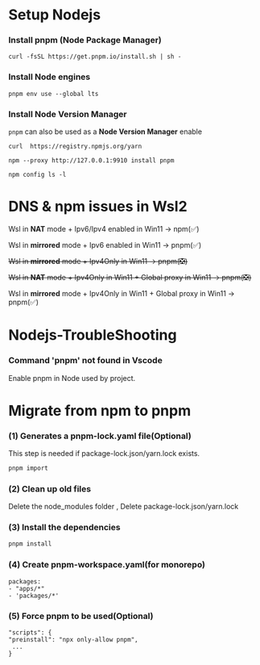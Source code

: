 # Setup Nodejs
### Install pnpm (Node Package Manager)
```
curl -fsSL https://get.pnpm.io/install.sh | sh -
```
### Install Node engines
```
pnpm env use --global lts
```
### Install Node Version Manager
`pnpm` can also be used as a **Node Version Manager** enable
```
curl  https://registry.npmjs.org/yarn
```

```
npm --proxy http://127.0.0.1:9910 install pnpm
```
```
npm config ls -l
```
# DNS & npm issues in Wsl2
Wsl in **NAT** mode + Ipv6/Ipv4 enabled in Win11 -> npm(✅)

Wsl in **mirrored** mode + Ipv6 enabled in Win11 -> pnpm(✅)

~~Wsl in **mirrored** mode + Ipv4Only in Win11 -> pnpm(❎)~~

~~Wsl in **NAT** mode + Ipv4Only in Win11 + Global proxy in Win11 -> pnpm(❎)~~

Wsl in **mirrored** mode + Ipv4Only in Win11 + Global proxy in Win11 -> pnpm(✅)
# Nodejs-TroubleShooting

### Command 'pnpm' not found in Vscode
Enable pnpm in Node used by project.
# Migrate from npm to pnpm
### (1) Generates a pnpm-lock.yaml file(Optional)
This step is needed if package-lock.json/yarn.lock exists.
```bash
pnpm import
```
### (2) Clean up old files
Delete the node_modules folder , Delete package-lock.json/yarn.lock
### (3) Install the dependencies
```bash
pnpm install
```
### (4) Create pnpm-workspace.yaml(for monorepo)
    packages:
    - "apps/*"
    - 'packages/*'
### (5) Force pnpm to be used(Optional)
    "scripts": {
    "preinstall": "npx only-allow pnpm", 
     ...
    }
